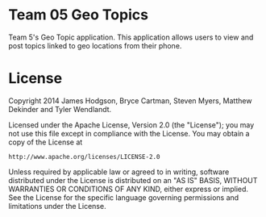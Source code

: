 Team 05 Geo Topics
=====================

Team 5's Geo Topic application. This application allows users
to view and post topics linked to geo locations from their
phone.


License
=======

Copyright 2014 James Hodgson, Bryce Cartman, Steven Myers, Matthew Dekinder and Tyler Wendlandt.

Licensed under the Apache License, Version 2.0 (the "License");
you may not use this file except in compliance with the License.
You may obtain a copy of the License at

    http://www.apache.org/licenses/LICENSE-2.0

Unless required by applicable law or agreed to in writing, software
distributed under the License is distributed on an "AS IS" BASIS,
WITHOUT WARRANTIES OR CONDITIONS OF ANY KIND, either express or implied.
See the License for the specific language governing permissions and
limitations under the License.
